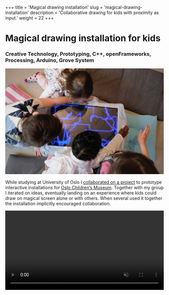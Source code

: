 +++
title = 'Magical drawing installation'
slug = 'magical-drawing-installation'
description = 'Collaborative drawing for kids with proximity as input.'
weight = 22
+++

# Magical drawing installation for kids

### Creative Technology, Prototyping, C++, openFrameworks, Processing, Arduino, Grove System

![Kids hovering their hands over the edges of a screen displaying drawings from lines of stardust](thumbnail.jpg)

While studying at University of Oslo I [collaborated on a project](https://www.uio.no/studier/emner/matnat/ifi/IN1060/v18/prosjekter-2018/protorama/index.html) to prototype interactive installations for [Oslo Children‘s Museum](https://oslobarnemuseum.org/en/). Together with my group I iterated on ideas, eventually landing on an experience where kids could draw on magical screen alone or with others. When several used it together the installation implicitly encouraged collaboration.

<video src="video.mp4" muted autoplay playsinline loop width=100% height="auto" />

This drawing machine controlled by holding hands over distance sensors by ”pushing” in the pair the direction you want the virtual pen to go. Over several iterations we also dressed it up in a magical aesthetic to appeal to kids sense of wonder. I did the [programming](https://github.com/torb-xyz/IN1060-prototyping) for these prototypes.


